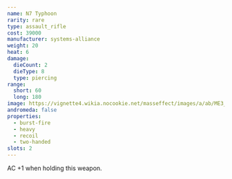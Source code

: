 ```yaml
---
name: N7 Typhoon
rarity: rare
type: assault_rifle
cost: 39000
manufacturer: systems-alliance
weight: 20
heat: 6
damage:
  dieCount: 2
  dieType: 8
  type: piercing
range:
  short: 60
  long: 180
image: https://vignette4.wikia.nocookie.net/masseffect/images/a/ab/ME3_Typhoon_Assault_Rifle.png/revision/latest?cb=20120714073139
andromeda: false
properties:
  - burst-fire
  - heavy
  - recoil
  - two-handed
slots: 2
---
```

AC +1 when holding this weapon.